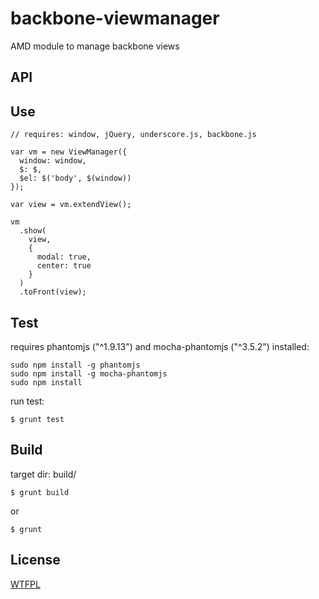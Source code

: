 backbone-viewmanager
====================

AMD module to manage backbone views

API
---


Use
---
```
// requires: window, jQuery, underscore.js, backbone.js

var vm = new ViewManager({
  window: window,
  $: $,
  $el: $('body', $(window))
});

var view = vm.extendView();

vm
  .show(
    view,
    {
      modal: true,
      center: true
    }
  )
  .toFront(view);

```

Test
----

requires phantomjs ("^1.9.13") and mocha-phantomjs ("^3.5.2") installed:

```
sudo npm install -g phantomjs
sudo npm install -g mocha-phantomjs
sudo npm install
```

run test:

```
$ grunt test
```

Build
----
target dir: build/

```
$ grunt build
```
or
```
$ grunt
```

License
-------
[WTFPL](http://www.wtfpl.net/)
